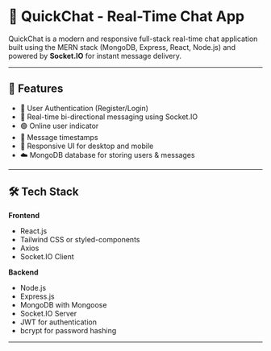 # 💬 QuickChat - Real-Time Chat App

QuickChat is a modern and responsive full-stack real-time chat application built using the MERN stack (MongoDB, Express, React, Node.js) and powered by **Socket.IO** for instant message delivery.

---

## 🚀 Features

- 🔐 User Authentication (Register/Login)
- 💬 Real-time bi-directional messaging using Socket.IO
- 🟢 Online user indicator
- 📅 Message timestamps
- 📲 Responsive UI for desktop and mobile
- ☁️ MongoDB database for storing users & messages

---

## 🛠️ Tech Stack

**Frontend**  
- React.js  
- Tailwind CSS or styled-components  
- Axios  
- Socket.IO Client

**Backend**  
- Node.js  
- Express.js  
- MongoDB with Mongoose  
- Socket.IO Server  
- JWT for authentication  
- bcrypt for password hashing  

---

